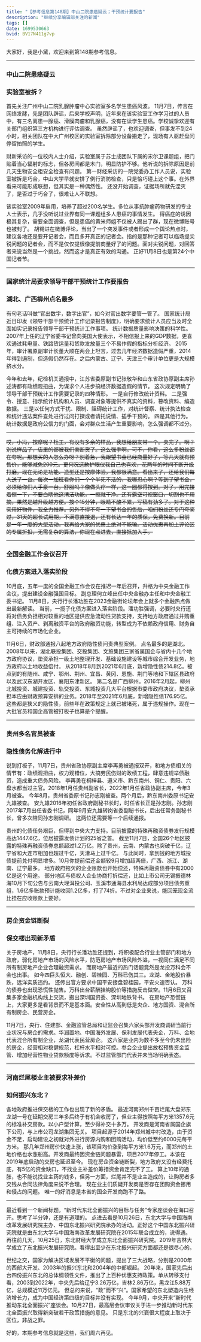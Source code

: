 ```yaml
---
title: "【参考信息第148期】中山二院患癌疑云；干预统计要报告"
description: "继续分享编辑部关注的新闻"
tags: []
date: 1699530663
bvid: BV17N411g7vp
---
```

大家好，我是小黛，欢迎来到第148期参考信息。

---

### 中山二院患癌疑云
### 实验室被拆？

首先关注广州中山二院乳腺肿瘤中心实验室多名学生患癌风波。
11月7日，传言在网络发酵，先是团队辟谣，后来学校声明，近年来在该实验室工作学习过的人员中，有三名离患一腺癌、滑膜肉瘤和乳腺癌，没有在读学生患癌。学校诚挚欢迎有关部门组织第三方机构进行评估调查。
虽然辟谣了，也欢迎调查，但事发不到24小时，相关团队在中大广州校区的实验室拆除部分设备搬走了，现场有人驱赶盘问停留拍照的学生。

财新采访的一位校内人士介绍，实验室属于苏士成团队下属的宋尔卫课题组，把门贴着当心辐射的标志，但各房间都是木门，明显防护不够。他听说的拆除原因是前几天生物安全柜安全检查有问题。
第一财经采访的一院党委办工作人员说，实验室被拆是巧合，中山大学早就安排了例行消防检查，只是恰巧碰上这个事。在外界看来可能形成联想，但其实是一种偶然性。
还没开始调查，证据场所就先湮灭了，是否过于巧合了，很难让人不联想。

该实验室2009年启用，培养了超过200名学生。多位从事抗肿瘤药物研发的专业人士表示，几乎没听说过业界有同一课题组多人患癌的事情发生。
得癌症的诱因极其复杂，需要全面调查，但是患癌的黄米师姐不仅被人踢出了群，现在微博账号也被封了。
胡锡进在微博评论，当出了一个突发事件或者形成一个舆论热点时，建议各地还是要开记者会，而且多开真正的记者会。指的是那种记者可以临场提尖锐问题的记者会，而不是仅仅提很像提前商量好了的问题。面对尖锐问题，对回答者来说当然是一个挑战，然而这才是真正有效的沟通。
正好11月8日也是第24个中国记者节。

---

### 国家统计局要求领导干部干预统计工作要报告
### 湖北、广西柳州点名最多

有句老话叫做“官出数字，数字出官”，如今对官出数字要管一管了。
国家统计局近日印发《领导干部干预统计工作记录报告制度》，明确要求统计人员应当及时全面如实记录报告领导干部干预统计工作事项。
统计数据质量影响决策的科学性。2007年上任的辽宁省委书记曾向美国大使表示，不相信报上来的GDP数据，更喜欢通过耗电量、铁路货运量和贷款发放量三个不易作假的指标分析经济。
2015年，审计署原副审计长董大顺在两会上坦言，过去几年经济数据造假严重，2014年得到遏制，但造假仍然存在。之后内蒙古、辽宁、天津三个审计单位更是大规模挤水分。

今年和去年，纪检机关通报中，江苏省委原副书记张敬华和山东省政协原副主席孙述涛都有政绩观扭曲，为谋求个人进步搞经济数据造假的情节。
这次规定明确了领导干部干预统计工作需要记录的四种情形。
一是自行修改统计资料。
二是强令、授意、指示统计机构和人员、调查对象等提供不真实的资料，篡改资料、编造数据。
三是以任何方式干扰、限制、阻碍统计工作，对统计督察、统计执法检查和统计违法案件查处进行过问打探或者请托说情、插手干预的。
四是其他行为。
统计数据是政府公信力的门面，会对群众生活产生重要影响，怎么强调都不过分。

---

~~哎，小冯，按摩呢？杜工，有没有多余的样品，我想给朋友带一个。卖完了。啊？别说样品了，店里的都被我们卖断货了。这么强手啊。可不，你看，这么多粉丝都在夸呢。那想买的人怎么办呀？别着急，我跟望书金已经商量好了，等几天就有预售价，能够减免200元。更何况这款护眼仪我自己也喜欢，花两年的时间不断升级打磨。现在无论是功能、造型还是按摩体验，我都很满意。看出来了，还给我们每人送了一台。每次一加班看你们一个个半死不活的，我哪忍心啊？等到了望书金，必须给你们人手豪一台。舒服吗？像做头疗一样，这一圈都得按到。对了，用完接着擦一下，不要白瞎他这清洁功能，一擦就干净。还有露空可视窗口，切割也不用摘，果然是越升级越方便。按个15分钟，眼睛不酸不累，写稿有劲多了。对于这种实用好物件，我全力推荐。另外不得不夸一下望书金的售后，咱们粉丝还专门夸奖过，31天的超长试用期，不满意直接退，还有长达一年的质保，免费换新。目前是一年一度的大型活动，我再给大家的优惠上绝对不能输。活动优惠再加上评论区的专属折扣，无需复杂的算法，你现在点进去，直接抵加入手。~~

---

### 全国金融工作会议召开
### 化债方案进入落实阶段

10月底，五年一度的全国金融工作会议在推迟一年后召开，升格为中央金融工作会议，提出建设金融强国目标。
副总理何立峰出任中央金融办主任和中央金融工委书记。
11月8日，央行行长潘功胜在2023金融街论坛年会上就多个金融热点做出最新解读。
当前，一揽子化债方案进入落实阶段。潘功胜强调，必要时央行还将对债务负担相对较重的地区提供应急流动性贷款支持，支持地方政府通过并购重组、注入资产、剥离融资平台的政府融资功能，转型成为不依赖政府信用、财务自主可持续的市场化企业。

11月6日，财政部通报八起地方政府隐性债问责典型案例。
点名最多的是湖北。2008年以来，湖北联投集团、交投集团、文旅集团三家省属国企与省内十几个地方政府协议，垫资承担一级土地整理开发、基础设施建设等城市综合开发业务，地方政府以土地收益偿付。
从2018年8月到2021年6月底，新增隐性债214.8亿。被点到的有随州、咸宁、鄂州、荆州、宜昌、黄冈、恩施、荆门等地和下辖区县政府以及武汉东湖开发区、襄阳东津新区。
第二名是广西柳州。2016年2月起，柳州北城投资、城建投资、轨交投资、东城投资几大平台根据市委市政府决议，垫资承担本应由财政预算安排的业务。2018年至2021年6月底，新增隐性债176.95亿。
这些都是狭义的隐性债，前些年在政策规定上就已被堵死，属于违规操作。现在一大批官员和国企高管被打板子也算是个提醒。

---

### 贵州多名官员被查
### 隐性债务化解进行中

说到打板子，11月7日，贵州省政协原副主席李再勇被通报双开，和地方债相关的情节有：政绩观扭曲，权力观错位，大搞劳民伤财的政绩工程，肆意违规举债融资，造成重大债务风险。
李再勇在桐梓县、遵义市、黔东南州、铜仁、贵阳、六盘水都当过主官。2018年1月任贵州副省长，2022年1月任省政协副主席，今年3月被查。
今年8月，贵州省委原书记孙志刚被查。两个月后，黔东南州委原书记安九雄被查。
安九雄2016年初任省政府副秘书长时，时任省长正是孙志刚。孙志刚2017年7月出任省委书记，同年9月安九雄转岗省委副秘书长，后出任常务副秘书长，曾多次陪同孙志刚调研。
这两位还需要等一个后续通报。

贵州的化债任务艰巨，但得到中央大力支持。目前披露的特殊再融资债券发行规模高达1447.6亿，位居披露发债计划的25省之首。
截至11月7日，全国26个地区披露的特殊再融资债券总额超过1.2万亿。除了贵州，云南、内蒙古也突破千亿，辽宁省和大连市相加也超过千亿，天津马上过千亿。
与此同时，拿到钱的地方城投债提前兑付明显增多。10月你提前偿还金额较9月增加超两倍，广西、浙江、湖南、辽宁最多。
地方政府拖欠的企业账款也开始偿还，特殊再融资债券中有2000亿是这个用途。
部分地区与债权人企业协商打折偿还，比如上市公司无锡振德林海10月下旬公告与云南大理洱投公司、玉溪市通海县水利局达成部分项目债务重组，1.6亿多账款预计能收回1.2亿多，打了74折。不过对企业来说，能回笼现金流比挂在应收账款上要好。

---

### 房企资金链断裂
### 保交楼出现新矛盾

关于房地产，11月8日，央行行长潘功胜还提到，将积极配合行业主管部门和地方政府，弱化房地产市场的风险水平，防范房地产市场风险外溢，一视同仁满足不同所有制房地产企业合理融资需求。
而房地产最近的热门话题竟然是龙投万科会不会也出事。
如今四巨头恒大、融创、碧桂园、万科已伤其三。龙湖、金地股价暴跌，远洋实质违约。
还传出官方要求中国平安接盘碧桂园，平安火速否认。
万科的债券也出现恐慌性抛售。万科出台薪酬挂钩股价等措施反击做空。11月6日又召集多家金融机构线上交流，搬出深圳国资委、深圳地铁背书。
在房地产恐慌链上，大家更多是看背景而不是基本面。安全性从高到低是央企、地方国资、混合所有制房企、民营房企。

11月7日，央行、住建部、金融监管总局和证监会召集六家头部开发商调研当前行业状况与房企的需求。华润置地、中国海外发展、保利发展代表央企，万科、金地代表混合所有制企业，龙湖代表民营房企。
这六家是业内为数不多至今仍未出险的房企，经营相对稳健规范，杠杆水平相对可控。参会企业提出放松预售资金监管、增加经营性物业贷款额度等诉求。不过监管部门代表并未当场明确表态。

---

### 河南烂尾楼业主被要求补差价
### 如何振兴东北？

各地政府推进保交楼的工作也出现了新的矛盾。
最近河南郑州千亩烂尾大盘郑东龙湖一号在延期交房三年多后终于有机会收房了，但业主得按照每平方米1357.6元的标准补交房款。以小户型计算，至少得补交十多万。
开发商是河南省属国企旗下公司，与上市公司龙湖集团无关。
项目起源于2014年郑州城中村改造，由于资金不足，启动建设之初就对外进行房源内购和团购活动，均价低至约6000元每平方米。
那几年郑州房价快速上涨，该项目均价涨到每平方米1.6万元，而郑州的土地价格也水涨船高。开发商最终因资金链问题暴雷，项目2017年停工。本该在2019年底启动的交房也延迟至今。
现在房企资金链断裂，地方政府又没有经费托底，有5亿的资金缺口，不找业主补差价筹措资金肯定完不了工。
算上10年的通胀，也不能说找业主药的钱多，但另一方面，烂尾并不是业主造成的，让购房者多交钱从合同法律角度来说不合理。
现在业主们质疑开发商是否存在团购资金挪用和侵占的问题。
唯一的好消息是本省的国企开发商跑不了路。

---

最近看到一个新闻标题，“新时代东北全面振兴的目标与任务”专家座谈会在海口召开。思考了半分钟，还是有道理的。
点进去看是10月26日，东北大学与中国海南改革发展研究院主办、中国东北振兴研究院承办的活动。正好这个中国东北振兴研究院就是由东北大学与中国海南改革发展研究院在2015年联合成立的，说得通。
再往前几天，10月25日，东北财经大学成立东北全面振兴研究院。2019年吉林大学成立了东北振兴发展研究院。看得出至少在东北振兴研究方面都还是很尽心的。

世纪之交，国家为解决区域发展不平衡的问题，提出了三大战略，分别是2000年的西部大开发、2003年的振兴东北和2004年的中部崛起。
20年来，国家先后出台四份振兴东北的总体纲领性文件，推出了上百种优惠支持政策。单从转移支付看，2003到2022年，中央先后给辽宁3.26万亿，吉林2.86万亿，黑龙江5.88万亿，总规模近11万亿元。
但总的来说，“政”而不“兴”。国家希望的东北塑造内生经济增长力，成为中国经济第四级的目标并没有实现。
今年9月，中央开来“新时代推动东北全面振兴”座谈会。10月27日，最高层会议审议关于进一步推动新时代东北全面振兴取得新突破若干政策措施的意见。
只是东北的兴衰很大程度上取决于区位，非战之罪。

好的，本期参考信息就是这些，我们周六再见。

